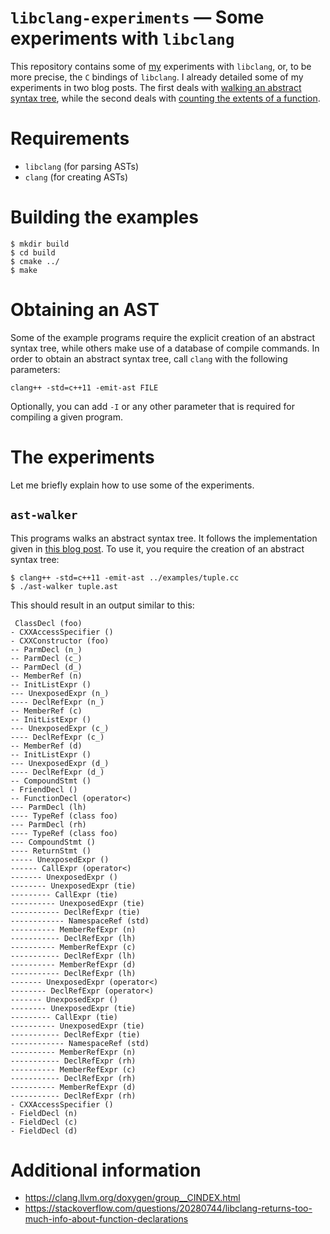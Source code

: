 # `libclang-experiments` &mdash; Some experiments with `libclang` 

This repository contains some of [my](http://bastian.rieck.ru)
experiments with `libclang`, or, to be more precise, the `C` bindings of
`libclang`. I already detailed some of my experiments in two blog posts.
The first deals with [walking an abstract syntax tree](http://bastian.rieck.ru/blog/posts/2015/baby_steps_libclang_ast),
while the second deals with [counting the extents of a function](http://bastian.rieck.ru/blog/posts/2016/baby_steps_libclang_function_extents).  

# Requirements

* `libclang` (for parsing ASTs)
* `clang` (for creating ASTs)

# Building the examples

    $ mkdir build
    $ cd build
    $ cmake ../
    $ make

# Obtaining an AST

Some of the example programs require the explicit creation of an
abstract syntax tree, while others make use of a database of compile
commands. In order to obtain an abstract syntax tree, call `clang` with
the following parameters:

    clang++ -std=c++11 -emit-ast FILE

Optionally, you can add `-I` or any other parameter that is required for
compiling a given program.

# The experiments

Let me briefly explain how to use some of the experiments.

## `ast-walker`

This programs walks an abstract syntax tree. It follows the
implementation given in [this blog
post](http://bastian.rieck.ru/blog/posts/2015/baby_steps_libclang_ast).
To use it, you require the creation of an abstract syntax tree:

    $ clang++ -std=c++11 -emit-ast ../examples/tuple.cc
    $ ./ast-walker tuple.ast

This should result in an output similar to this:

     ClassDecl (foo)
    - CXXAccessSpecifier ()
    - CXXConstructor (foo)
    -- ParmDecl (n_)
    -- ParmDecl (c_)
    -- ParmDecl (d_)
    -- MemberRef (n)
    -- InitListExpr ()
    --- UnexposedExpr (n_)
    ---- DeclRefExpr (n_)
    -- MemberRef (c)
    -- InitListExpr ()
    --- UnexposedExpr (c_)
    ---- DeclRefExpr (c_)
    -- MemberRef (d)
    -- InitListExpr ()
    --- UnexposedExpr (d_)
    ---- DeclRefExpr (d_)
    -- CompoundStmt ()
    - FriendDecl ()
    -- FunctionDecl (operator<)
    --- ParmDecl (lh)
    ---- TypeRef (class foo)
    --- ParmDecl (rh)
    ---- TypeRef (class foo)
    --- CompoundStmt ()
    ---- ReturnStmt ()
    ----- UnexposedExpr ()
    ------ CallExpr (operator<)
    ------- UnexposedExpr ()
    -------- UnexposedExpr (tie)
    --------- CallExpr (tie)
    ---------- UnexposedExpr (tie)
    ----------- DeclRefExpr (tie)
    ------------ NamespaceRef (std)
    ---------- MemberRefExpr (n)
    ----------- DeclRefExpr (lh)
    ---------- MemberRefExpr (c)
    ----------- DeclRefExpr (lh)
    ---------- MemberRefExpr (d)
    ----------- DeclRefExpr (lh)
    ------- UnexposedExpr (operator<)
    -------- DeclRefExpr (operator<)
    ------- UnexposedExpr ()
    -------- UnexposedExpr (tie)
    --------- CallExpr (tie)
    ---------- UnexposedExpr (tie)
    ----------- DeclRefExpr (tie)
    ------------ NamespaceRef (std)
    ---------- MemberRefExpr (n)
    ----------- DeclRefExpr (rh)
    ---------- MemberRefExpr (c)
    ----------- DeclRefExpr (rh)
    ---------- MemberRefExpr (d)
    ----------- DeclRefExpr (rh)
    - CXXAccessSpecifier ()
    - FieldDecl (n)
    - FieldDecl (c)
    - FieldDecl (d)


# Additional information

* https://clang.llvm.org/doxygen/group__CINDEX.html
* https://stackoverflow.com/questions/20280744/libclang-returns-too-much-info-about-function-declarations
